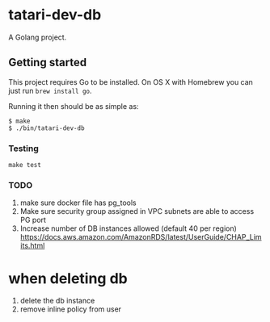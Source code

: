# tatari-dev-db

A Golang project.

## Getting started

This project requires Go to be installed. On OS X with Homebrew you can just run `brew install go`.

Running it then should be as simple as:

```console
$ make
$ ./bin/tatari-dev-db
```

### Testing

``make test``

### TODO
1) make sure docker file has pg_tools
2) Make sure security group assigned in VPC subnets are able to access PG port
3) Increase number of DB instances allowed (default 40 per region) https://docs.aws.amazon.com/AmazonRDS/latest/UserGuide/CHAP_Limits.html

# when deleting db
1) delete the db instance
2) remove inline policy from user